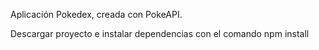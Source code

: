 Aplicación Pokedex, creada con PokeAPI.


Descargar proyecto e instalar dependencias con el comando npm install